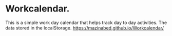 # Workcalendar.
This is a simple work day calendar that helps track day to day activities. The data stored in the localStorage. 
https://mazinabed.github.io/Workcalendar/
